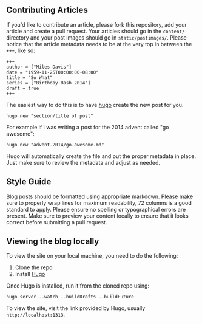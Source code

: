 ## Contributing Articles

If you'd like to contribute an article, please fork this repository, add your
article and create a pull request. Your articles should go in the `content/`
directory and your post images should go in `static/postimages/`. Please notice
that the article metadata needs to be at the very top in between the `+++`,
like so:

```
+++
author = ["Miles Davis"]
date = "1959-11-25T00:00:00-08:00"
title = "So What"
series = ["Birthday Bash 2014"]
draft = true
+++
```

The easiest way to do this is to have [hugo](http://gohugo.io) create
the new post for you.

    hugo new "section/title of post"

For example if I was writing a post for the 2014 advent called "go awesome":

    hugo new "advent-2014/go-awesome.md"

Hugo will automatically create the file and put the proper metadata in place.
Just make sure to review the metadata and adjust as needed.

## Style Guide

Blog posts should be formatted using appropriate markdown. Please make
sure to properly wrap lines for maximum readability, 72 columns is a
good standard to apply. Please ensure no spelling or typographical
errors are present. Make sure to preview your content locally to ensure
that it looks correct before submitting a pull request.

## Viewing the blog locally

To view the site on your local machine, you need to do the following:

1. Clone the repo
2. Install [Hugo](https://gohugo.io/)

Once Hugo is installed, run it from the cloned repo using:

	hugo server --watch --buildDrafts --buildFuture

To view the site, visit the link provided by Hugo, usually `http://localhost:1313`.
